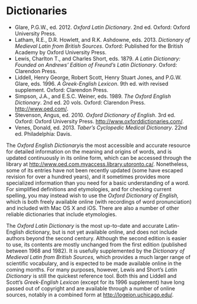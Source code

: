 # Dictionaries
* Glare, P.G.W., ed. 2012. *Oxford Latin Dictionary*. 2nd ed. Oxford: Oxford University Press.
* Latham, R.E., D.R. Howlett, and R.K. Ashdowne, eds. 2013. *Dictionary of Medieval Latin from British Sources*. Oxford: Published for the British Academy by Oxford University Press.
* Lewis, Charlton T., and Charles Short, eds. 1879. *A Latin Dictionary: Founded on Andrews’ Edition of Freund’s Latin Dictionary*. Oxford: Clarendon Press.
* Liddell, Henry George, Robert Scott, Henry Stuart Jones, and P.G.W. Glare, eds. 1996. *A Greek-English Lexicon*. 9th ed. with revised supplement. Oxford: Clarendon Press.
* Simpson, J.A., and E.S.C. Weiner, eds. 1989. *The Oxford English Dictionary*. 2nd ed. 20 vols. Oxford: Clarendon Press. http://www.oed.com/.
* Stevenson, Angus, ed. 2010. *Oxford Dictionary of English*. 3rd ed. Oxford: Oxford University Press. http://www.oxforddictionaries.com/.
* Venes, Donald, ed. 2013. *Taber’s Cyclopedic Medical Dictionary*. 22nd ed. Philadelphia: Davis.

The *Oxford English Dictionary*is the most accessible and accurate resource for detailed information on the meaning and origins of words, and is updated continuously in its online form, which can be accessed through the library at <http://www.oed.com.myaccess.library.utoronto.ca/>. Nonetheless, some of its entries have not been recently updated (some have escaped revision for over a hundred years), and it sometimes provides more specialized information than you need for a basic understanding of a word. For simplified definitions and etymologies, and for checking current spelling, you may instead wish to use the *Oxford Dictionary of English,* which is both freely available online (with recordings of word pronunciation) and included with Mac OS X and iOS. There are also a number of other reliable dictionaries that include etymologies.

The *Oxford Latin Dictionary* is the most up-to-date and accurate Latin-English dictionary, but is not yet available online, and does not include authors beyond the second century. Although the second edition is easier to use, its contents are mostly unchanged from the first edition (published between 1968 and 1982). It is usefully supplemented by the *Dictionary of Medieval Latin from British Sources,* which provides a much larger range of scientific vocabulary, and is expected to be made available online in the coming months. For many purposes, however, Lewis and Short’s *Latin Dictionary* is still the quickest reference tool. Both this and Liddell and Scott’s *Greek-English Lexicon* (except for its 1996 supplement) have long passed out of copyright and are available through a number of online sources, notably in a combined form at <http://logeion.uchicago.edu/>.